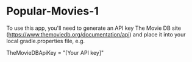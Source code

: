 # Popular-Movies-1

To use this app, you'll need to generate an API key The Movie DB site (https://www.themoviedb.org/documentation/api) and place it into your local gradle.properties file, e.g.

TheMovieDBApiKey = "[Your API key]"
